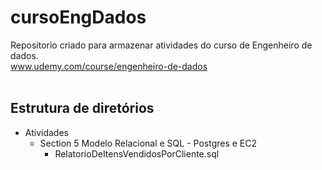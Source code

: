 # cursoEngDados
Repositorio criado para armazenar atividades do curso de Engenheiro de dados.
<br>
www.udemy.com/course/engenheiro-de-dados
<br>
<br>
## Estrutura de diretórios

- Atividades
  - Section 5 Modelo Relacional e SQL - Postgres e EC2
     - RelatorioDeItensVendidosPorCliente.sql

